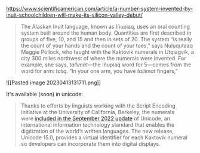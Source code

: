 https://www.scientificamerican.com/article/a-number-system-invented-by-inuit-schoolchildren-will-make-its-silicon-valley-debut/

> The Alaskan Inuit language, known as Iñupiaq, uses an oral counting system built around the human body. Quantities are first described in groups of five, 10, and 15 and then in sets of 20. The system “is really the count of your hands and the count of your toes,” says Nuluqutaaq Maggie Pollock, who taught with the Kaktovik numerals in Utqiagvik, a city 300 miles northwest of where the numerals were invented. For example, she says, _tallimat_—the Iñupiaq word for 5—comes from the word for arm: _taliq_. “In your one arm, you have _tallimat_ fingers,”

![[Pasted image 20230413131711.png]]

It's available (soon) in unicode:

> Thanks to efforts by linguists working with the Script Encoding Initiative at the University of California, Berkeley, the numerals were [included in the September 2022 update](https://www.adn.com/alaska-life/2022/11/06/numerals-invented-by-kaktovik-students-can-now-be-used-digitally/) of Unicode, an international information technology standard that enables the digitization of the world’s written languages. The new release, Unicode 15.0, provides a virtual identifier for each Kaktovik numeral so developers can incorporate them into digital displays.